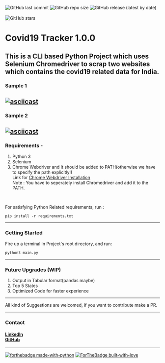 ![GitHub last commit](https://img.shields.io/github/last-commit/k4kratik/covid19-tracker)
![GitHub repo size](https://img.shields.io/github/repo-size/k4kratik/covid19-tracker)
![GitHub release (latest by date)](https://img.shields.io/github/v/release/k4kratik/covid19-tracker)
<br>
<br>
![GitHub stars](https://img.shields.io/github/stars/k4kratik/covid19-tracker?style=social)

# Covid19 Tracker 1.0.0

This is a CLI based Python Project which uses Selenium Chromedriver to scrap two websites which contains the covid19 related data for India.
---
### Sample 1
[![asciicast](https://asciinema.org/a/345465.svg)](https://asciinema.org/a/345465)
---
### Sample 2
[![asciicast](https://asciinema.org/a/345467.svg)](https://asciinema.org/a/345467)
---
### Requirements - <br>
1. Python 3 <br>
2. Selenium <br>
3. Chrome Webdriver and It should be added to PATH(otherwise we have to specify the path explicitly!) <br>
Link for <a href="https://chromedriver.chromium.org/downloads">Chrome Webdriver Installation</a> <br>
Note : You have to seperately install Chromedriver and add it to the PATH.
<br>

For satisfying Python Related requirements, run :
<br>
```
pip install -r requirements.txt 
```
---
### Getting Started 
Fire up a terminal in Project's root directory, and run: 
```
python3 main.py 
```
---
### Future Upgrades (WIP)
1. Output in Tabular format(pandas maybe)
2. Top 5 States
3. Optimized Code for faster experience
---

All kind of Suggestions are welcomed, if you want to contribute make a PR.

---
### Contact
#### <a href="https://www.linkedin.com/in/k4kratik/">LinkedIn</a> <br> <a href="https://github.com/k4kratik">GitHub </a>
---
[![forthebadge made-with-python](http://ForTheBadge.com/images/badges/made-with-python.svg)](https://www.python.org/) 
[![ForTheBadge built-with-love](http://ForTheBadge.com/images/badges/built-with-love.svg)](https://GitHub.com/Naereen/)